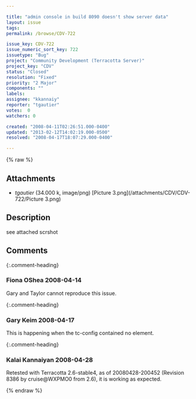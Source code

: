 ```yaml
---

title: "admin console in build 8090 doesn't show server data"
layout: issue
tags: 
permalink: /browse/CDV-722

issue_key: CDV-722
issue_numeric_sort_key: 722
issuetype: "Bug"
project: "Community Development (Terracotta Server)"
project_key: "CDV"
status: "Closed"
resolution: "Fixed"
priority: "2 Major"
components: ""
labels: 
assignee: "kkannaiy"
reporter: "tgautier"
votes:  0
watchers: 0

created: "2008-04-11T02:26:51.000-0400"
updated: "2013-02-12T14:02:19.000-0500"
resolved: "2008-04-17T18:07:29.000-0400"

---
```




{% raw %}


## Attachments

* <em>tgautier</em> (34.000 k, image/png) [Picture 3.png](/attachments/CDV/CDV-722/Picture 3.png)




## Description

<div markdown="1" class="description">

see attached scrshot



</div>

## Comments


{:.comment-heading}
### **Fiona OShea** <span class="date">2008-04-14</span>

<div markdown="1" class="comment">

Gary and Taylor cannot reproduce this issue.

</div>


{:.comment-heading}
### **Gary Keim** <span class="date">2008-04-17</span>

<div markdown="1" class="comment">

This is happening when the tc-config contained no <servers> element.


</div>


{:.comment-heading}
### **Kalai Kannaiyan** <span class="date">2008-04-28</span>

<div markdown="1" class="comment">

Retested with Terracotta 2.6-stable4, as of 20080428-200452 (Revision 8386 by cruise@WXPMO0 from 2.6), it is working as expected.

</div>



{% endraw %}
